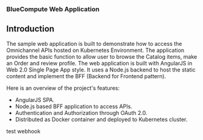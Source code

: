 ### BlueCompute Web Application 

## Introduction

The sample web application is built to demonstrate how to access the Omnichannel APIs hosted on Kubernetes Environment. The application provides the basic function to allow user to browse the Catalog items, make an Order and review profile. The web application is built with AngularJS in Web 2.0 Single Page App style. It uses a Node.js backend to host the static content and implement the BFF (Backend for Frontend pattern).

Here is an overview of the project's features:

- AngularJS SPA.
- Node.js based BFF application to access APIs.
- Authentication and Authorization through OAuth 2.0.
- Distributed as Docker container and deployed to Kubernetes cluster.


test webhook
